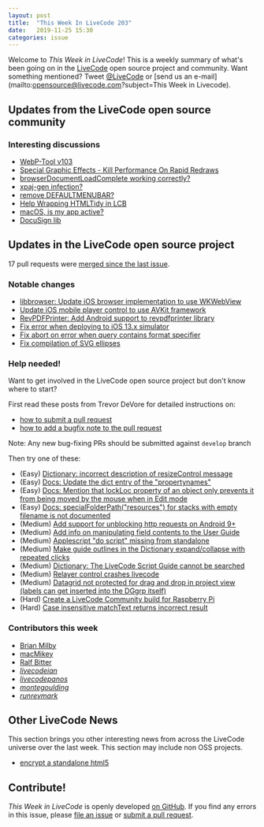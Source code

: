 ```yaml
---
layout: post
title:  "This Week In LiveCode 203"
date:   2019-11-25 15:30
categories: issue
---
```


Welcome to *This Week in LiveCode*!  This is a weekly summary of what's been
going on in the [LiveCode](https://livecode.com/) open source project and
community.  Want something mentioned?  Tweet
[@LiveCode](https://twitter.com/LiveCode) or
[send us an e-mail](mailto:opensource@livecode.com?subject=This Week in Livecode).

## Updates from the LiveCode open source community

<!---
### News & blog posts

- [October only: Get a Hacktoberfest t-shirt by contributing to LiveCode](https://hacktoberfest.digitalocean.com): Submit 4 pull requests and get a free Hacktoberfest T-shirt!
--->

### Interesting discussions

- [WebP-Tool v103](https://www.mail-archive.com/use-livecode@lists.runrev.com/msg104922.html)
- [Special Graphic Effects - Kill Performance On Rapid Redraws](https://www.mail-archive.com/use-livecode@lists.runrev.com/msg104935.html)
- [browserDocumentLoadComplete working correctly?](https://www.mail-archive.com/use-livecode@lists.runrev.com/msg104957.html)
- [xpaj-gen infection?](https://www.mail-archive.com/use-livecode@lists.runrev.com/msg104965.html)
- [remove DEFAULTMENUBAR?](https://www.mail-archive.com/use-livecode@lists.runrev.com/msg104970.html)
- [Help Wrapping HTMLTidy in LCB](https://www.mail-archive.com/use-livecode@lists.runrev.com/msg104973.html)
- [macOS, is my app active?](https://www.mail-archive.com/use-livecode@lists.runrev.com/msg104981.html)
- [DocuSign lib](https://www.mail-archive.com/use-livecode@lists.runrev.com/msg105008.html)


## Updates in the LiveCode open source project

17 pull requests were [merged since the last issue](https://github.com/search?q=org%3Alivecode+is%3Apublic+is%3Apr+is%3Amerged+merged%3A2019-11-18..2019-11-24&type=Issues).



<!---
### New LiveCode releases

- [LiveCode 9.5.1 RC-1](https://www.mail-archive.com/use-livecode@lists.runrev.com/msg104698.html)
--->

### Notable changes

- [libbrowser: Update iOS browser implementation to use WKWebView](https://github.com/livecode/livecode/pull/7222)
- [Update iOS mobile player control to use AVKit framework](https://github.com/livecode/livecode/pull/7218)
- [RevPDFPrinter: Add Android support to revpdfprinter library](https://github.com/livecode/livecode/pull/7201)
- [Fix error when deploying to iOS 13.x simulator](https://github.com/livecode/livecode/pull/7183)
- [Fix abort on error when query contains format specifier](https://github.com/livecode/livecode-thirdparty/pull/138)
- [Fix compilation of SVG ellipses](https://github.com/livecode/livecode/pull/7225)

<!---
### Bug of the week

- [Bug 22447 - mouseDoubleUp sent to wrong control when popup menu is displayed and controls are grouped](https://quality.livecode.com/show_bug.cgi?id=22447)

The reporter provided a detailed description and a helpful sample stack that allowed us to test and confirm the problem quickly. Moreover, he suggested a solution fixes the problem :)
--->

### Help needed!

Want to get involved in the LiveCode open source project but don't know where
to start?  

First read these posts from Trevor DeVore for detailed instructions on:

- [how to submit a pull request](https://www.mail-archive.com/use-livecode@lists.runrev.com/msg98530.html)
- [how to add a bugfix note to the pull request](https://www.mail-archive.com/use-livecode@lists.runrev.com/msg98611.html)

Note: Any new bug-fixing PRs should be submitted against `develop` branch

Then try one of these:

- (Easy) [Dictionary: incorrect description of resizeControl message](https://quality.livecode.com/show_bug.cgi?id=17118)
- (Easy) [Docs: Update the dict entry of the "propertynames"](https://quality.livecode.com/show_bug.cgi?id=7375)
- (Easy) [Docs: Mention that lockLoc property of an object only prevents it from being moved by the mouse when in Edit mode](https://quality.livecode.com/show_bug.cgi?id=19848)
- (Easy) [Docs: specialFolderPath("resources") for stacks with empty filename is not documented](https://quality.livecode.com/show_bug.cgi?id=21183)
- (Medium) [Add support for unblocking http requests on Android 9+](http://quality.livecode.com/show_bug.cgi?id=22400)
- (Medium) [Add info on manipulating field contents to the User Guide](http://quality.livecode.com/show_bug.cgi?id=18990)
- (Medium) [Applescript "do script" missing from standalone](http://quality.livecode.com/show_bug.cgi?id=20993)
- (Medium) [Make guide outlines in the Dictionary expand/collapse with repeated clicks](http://quality.livecode.com/show_bug.cgi?id=18184)
- (Medium) [Dictionary: The LiveCode Script Guide cannot be searched](http://quality.livecode.com/show_bug.cgi?id=15957)
- (Medium) [Relayer control crashes livecode](https://quality.livecode.com/show_bug.cgi?id=21460)
- (Medium) [Datagrid not protected for drag and drop in project view (labels can get inserted into the DGgrp itself)](https://quality.livecode.com/show_bug.cgi?id=21750)
- (Hard) [Create a LiveCode Community build for Raspberry Pi](http://forums.livecode.com/viewtopic.php?f=76&t=27912)
- (Hard) [Case insensitive matchText returns incorrect result](https://quality.livecode.com/show_bug.cgi?id=15312)


### Contributors this week

- [Brian Milby](https://github.com/bwmilby)
- [macMikey](https://github.com/macMikey)
- [Ralf Bitter](https://github.com/revig)
- *[livecodeian](https://github.com/livecodeian)*  
- *[livecodepanos](https://github.com/livecodepanos)*  
- *[montegoulding](https://github.com/montegoulding)*  
- *[runrevmark](https://github.com/runrevmark)* 



## Other LiveCode News

This section brings you other interesting news from across the LiveCode universe over the last week. This section may include non OSS projects.

- [encrypt a standalone html5](https://www.mail-archive.com/use-livecode@lists.runrev.com/msg104934.html)

<!---
## Upcoming events

* [SoCal LiveCode Group Meeting: November 7, Pasadena](http://forums.livecode.com/viewtopic.php?f=50&t=33187)
--->

## Contribute!

*This Week in LiveCode* is openly developed
[on GitHub](https://github.com/livecode/this-week-in-livecode).
If you find any errors in this issue, please
[file an issue](https://github.com/livecode/this-week-in-livecode/issues) or
[submit a pull request](https://github.com/livecode/this-week-in-livecode/pulls).
